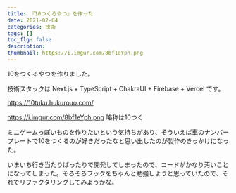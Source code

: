 ```yaml
---
title: 『10つくるやつ』を作った
date: 2021-02-04
categories: 技術
tags: []
toc_flg: false
description: 
thumbnail: https://i.imgur.com/8bf1eYph.png
---
```


10をつくるやつを作りました。

技術スタックは Next.js + TypeScript + ChakraUI + Firebase + Vercel です。

https://10tuku.hukurouo.com/

https://i.imgur.com/8bf1eYph.png
略称は10つく

ミニゲームっぽいものを作りたいという気持ちがあり、そういえば車のナンバープレートで10をつくるのが好きだったなと思い出したのが製作のきっかけになった。

いまいち行き当たりばったりで開発してしまったので、コードがかなり汚いことになってしまった。そろそろフックをちゃんと勉強しようと思っていたので、それでリファクタリングしてみようかな。



